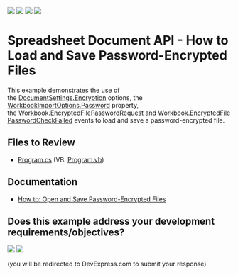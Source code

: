 <!-- default badges list -->
![](https://img.shields.io/endpoint?url=https://codecentral.devexpress.com/api/v1/VersionRange/223393492/19.2.2%2B)
[![](https://img.shields.io/badge/Open_in_DevExpress_Support_Center-FF7200?style=flat-square&logo=DevExpress&logoColor=white)](https://supportcenter.devexpress.com/ticket/details/T1000113)
[![](https://img.shields.io/badge/📖_How_to_use_DevExpress_Examples-e9f6fc?style=flat-square)](https://docs.devexpress.com/GeneralInformation/403183)
[![](https://img.shields.io/badge/💬_Leave_Feedback-feecdd?style=flat-square)](#does-this-example-address-your-development-requirementsobjectives)
<!-- default badges end -->

# Spreadsheet Document API - How to Load and Save Password-Encrypted Files

This example demonstrates the use of the [DocumentSettings.Encryption](https://docs.devexpress.com/OfficeFileAPI/DevExpress.Spreadsheet.DocumentSettings.Encryption) options, the [WorkbookImportOptions.Password](https://docs.devexpress.com/OfficeFileAPI/DevExpress.XtraSpreadsheet.Import.WorkbookImportOptions.Password) property, the [Workbook.EncryptedFilePasswordRequest](https://docs.devexpress.com/OfficeFileAPI/DevExpress.Spreadsheet.Workbook.EncryptedFilePasswordRequest) and [Workbook.EncryptedFilePasswordCheckFailed](https://docs.devexpress.com/OfficeFileAPI/DevExpress.Spreadsheet.Workbook.EncryptedFilePasswordCheckFailed) events to load and save a password-encrypted file.

## Files to Review

* [Program.cs](./CS/EncryptionExample/Program.cs) (VB: [Program.vb](./VB/EncryptionExample/Program.vb))

## Documentation

* [How to: Open and Save Password-Encrypted Files](https://docs.devexpress.com/OfficeFileAPI/401442/spreadsheet-document-api/examples/protection/how-to-open-and-save-password-encrypted-files)

<!-- feedback -->
## Does this example address your development requirements/objectives?

[<img src="https://www.devexpress.com/support/examples/i/yes-button.svg"/>](https://www.devexpress.com/support/examples/survey.xml?utm_source=github&utm_campaign=spreadsheet-document-api-encryption&~~~was_helpful=yes) [<img src="https://www.devexpress.com/support/examples/i/no-button.svg"/>](https://www.devexpress.com/support/examples/survey.xml?utm_source=github&utm_campaign=spreadsheet-document-api-encryption&~~~was_helpful=no)

(you will be redirected to DevExpress.com to submit your response)
<!-- feedback end -->
